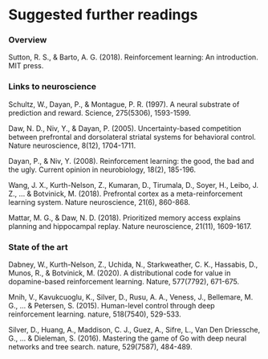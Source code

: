# Suggested further readings

### Overview

Sutton, R. S., & Barto, A. G. (2018). Reinforcement learning: An introduction. MIT press.

### Links to neuroscience
Schultz, W., Dayan, P., & Montague, P. R. (1997). A neural substrate of prediction and reward.
Science, 275(5306), 1593-1599.

Daw, N. D., Niv, Y., & Dayan, P. (2005). Uncertainty-based competition between prefrontal and
dorsolateral striatal systems for behavioral control. Nature neuroscience, 8(12), 1704-1711.

Dayan, P., & Niv, Y. (2008). Reinforcement learning: the good, the bad and the ugly. Current
opinion in neurobiology, 18(2), 185-196.

Wang, J. X., Kurth-Nelson, Z., Kumaran, D., Tirumala, D., Soyer, H., Leibo, J. Z., ... & Botvinick,
M. (2018). Prefrontal cortex as a meta-reinforcement learning system. Nature neuroscience,
21(6), 860-868.

Mattar, M. G., & Daw, N. D. (2018). Prioritized memory access explains planning and
hippocampal replay. Nature neuroscience, 21(11), 1609-1617.

### State of the art
Dabney, W., Kurth-Nelson, Z., Uchida, N., Starkweather, C. K., Hassabis, D., Munos, R., &
Botvinick, M. (2020). A distributional code for value in dopamine-based reinforcement learning.
Nature, 577(7792), 671-675.

Mnih, V., Kavukcuoglu, K., Silver, D., Rusu, A. A., Veness, J., Bellemare, M. G., ... & Petersen,
S. (2015). Human-level control through deep reinforcement learning. nature, 518(7540),
529-533.

Silver, D., Huang, A., Maddison, C. J., Guez, A., Sifre, L., Van Den Driessche, G., ... &
Dieleman, S. (2016). Mastering the game of Go with deep neural networks and tree search.
nature, 529(7587), 484-489.
